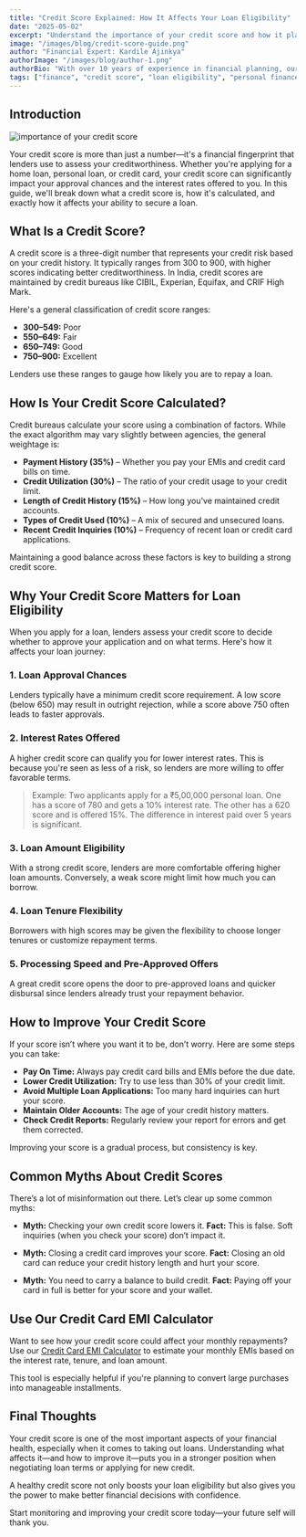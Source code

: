 ```yaml
---
title: "Credit Score Explained: How It Affects Your Loan Eligibility"
date: "2025-05-02"
excerpt: "Understand the importance of your credit score and how it plays a vital role in determining your loan eligibility, interest rates, and approval chances."
image: "/images/blog/credit-score-guide.png"
author: "Financial Expert: Kardile Ajinkya"
authorImage: "/images/blog/author-1.png"
authorBio: "With over 10 years of experience in financial planning, our expert has helped thousands navigate complex loan scenarios."
tags: ["finance", "credit score", "loan eligibility", "personal finance"]
---
```


## Introduction

![importance of your credit score](/images/blog/credit-score-guide.png)

Your credit score is more than just a number—it's a financial fingerprint that lenders use to assess your creditworthiness. Whether you're applying for a home loan, personal loan, or credit card, your credit score can significantly impact your approval chances and the interest rates offered to you. In this guide, we'll break down what a credit score is, how it's calculated, and exactly how it affects your ability to secure a loan.

## What Is a Credit Score?

A credit score is a three-digit number that represents your credit risk based on your credit history. It typically ranges from 300 to 900, with higher scores indicating better creditworthiness. In India, credit scores are maintained by credit bureaus like CIBIL, Experian, Equifax, and CRIF High Mark.

Here's a general classification of credit score ranges:

* **300–549:** Poor
* **550–649:** Fair
* **650–749:** Good
* **750–900:** Excellent

Lenders use these ranges to gauge how likely you are to repay a loan.

## How Is Your Credit Score Calculated?

Credit bureaus calculate your score using a combination of factors. While the exact algorithm may vary slightly between agencies, the general weightage is:

* **Payment History (35%)** – Whether you pay your EMIs and credit card bills on time.
* **Credit Utilization (30%)** – The ratio of your credit usage to your credit limit.
* **Length of Credit History (15%)** – How long you've maintained credit accounts.
* **Types of Credit Used (10%)** – A mix of secured and unsecured loans.
* **Recent Credit Inquiries (10%)** – Frequency of recent loan or credit card applications.

Maintaining a good balance across these factors is key to building a strong credit score.

## Why Your Credit Score Matters for Loan Eligibility

When you apply for a loan, lenders assess your credit score to decide whether to approve your application and on what terms. Here's how it affects your loan journey:

### 1. **Loan Approval Chances**

Lenders typically have a minimum credit score requirement. A low score (below 650) may result in outright rejection, while a score above 750 often leads to faster approvals.

### 2. **Interest Rates Offered**

A higher credit score can qualify you for lower interest rates. This is because you're seen as less of a risk, so lenders are more willing to offer favorable terms.

> Example: Two applicants apply for a ₹5,00,000 personal loan. One has a score of 780 and gets a 10% interest rate. The other has a 620 score and is offered 15%. The difference in interest paid over 5 years is significant.

### 3. **Loan Amount Eligibility**

With a strong credit score, lenders are more comfortable offering higher loan amounts. Conversely, a weak score might limit how much you can borrow.

### 4. **Loan Tenure Flexibility**

Borrowers with high scores may be given the flexibility to choose longer tenures or customize repayment terms.

### 5. **Processing Speed and Pre-Approved Offers**

A great credit score opens the door to pre-approved loans and quicker disbursal since lenders already trust your repayment behavior.

## How to Improve Your Credit Score

If your score isn’t where you want it to be, don’t worry. Here are some steps you can take:

* **Pay On Time:** Always pay credit card bills and EMIs before the due date.
* **Lower Credit Utilization:** Try to use less than 30% of your credit limit.
* **Avoid Multiple Loan Applications:** Too many hard inquiries can hurt your score.
* **Maintain Older Accounts:** The age of your credit history matters.
* **Check Credit Reports:** Regularly review your report for errors and get them corrected.

Improving your score is a gradual process, but consistency is key.

## Common Myths About Credit Scores

There’s a lot of misinformation out there. Let’s clear up some common myths:

* **Myth:** Checking your own credit score lowers it.
  **Fact:** This is false. Soft inquiries (when you check your score) don’t impact it.

* **Myth:** Closing a credit card improves your score.
  **Fact:** Closing an old card can reduce your credit history length and hurt your score.

* **Myth:** You need to carry a balance to build credit.
  **Fact:** Paying off your card in full is better for your score and your wallet.

## Use Our Credit Card EMI Calculator

Want to see how your credit score could affect your monthly repayments? Use our [Credit Card EMI Calculator](/emi-calculator/credit-card) to estimate your monthly EMIs based on the interest rate, tenure, and loan amount.

This tool is especially helpful if you're planning to convert large purchases into manageable installments.

## Final Thoughts

Your credit score is one of the most important aspects of your financial health, especially when it comes to taking out loans. Understanding what affects it—and how to improve it—puts you in a stronger position when negotiating loan terms or applying for new credit.

A healthy credit score not only boosts your loan eligibility but also gives you the power to make better financial decisions with confidence.

Start monitoring and improving your credit score today—your future self will thank you.
